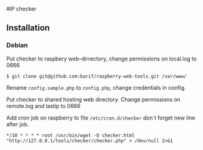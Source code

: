 #IP checker

## Installation

### Debian

Put checker to raspbery web-dirrectory, change  permissions on local.log to 0666

`$ git clone git@github.com:barif/raspberry-web-tools.git /var/www/`

Rename `config.sample.php` to `config.php`, change credentials in config.

Put checker to shared hosting web directory. Change  permissions on remote.log and lastip to 0666

Add cron job on raspberry to file `/etc/cron.d/checker` don`t forget new line after job.

`*/10 * * * * root /usr/bin/wget -O checker.html "http://127.0.0.1/tools/checker/checker.php" > /dev/null 2>&1`
